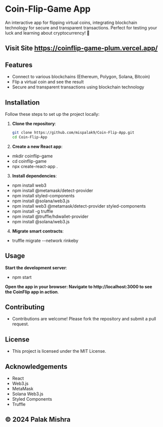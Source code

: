# Coin-Flip-Game App
An interactive app for flipping virtual coins, integrating blockchain technology for secure and transparent transactions. Perfect for testing your luck and learning about cryptocurrency! 🚀

## Visit Site https://coinflip-game-plum.vercel.app/

## Features

- Connect to various blockchains (Ethereum, Polygon, Solana, Bitcoin)
- Flip a virtual coin and see the result
- Secure and transparent transactions using blockchain technology

## Installation

Follow these steps to set up the project locally:

1. **Clone the repository**:
   ```bash
   git clone https://github.com/mispalak9/Coin-Flip-App.git
   cd Coin-Flip-App

2. **Create a new React app**:
- mkdir coinflip-game
- cd coinflip-game
- npx create-react-app .

3. **Install dependencies**:
- npm install web3
- npm install @metamask/detect-provider
- npm install styled-components
- npm install @solana/web3.js
- npm install web3 @metamask/detect-provider styled-components
- npm install -g truffle
- npm install @truffle/hdwallet-provider
- npm install @solana/web3.js


4. **Migrate smart contracts**:
- truffle migrate --network rinkeby

## Usage
**Start the development server**:
- npm start

**Open the app in your browser: Navigate to http://localhost:3000 to see the CoinFlip app in action**.

## Contributing
- Contributions are welcome! Please fork the repository and submit a pull request.

## License
- This project is licensed under the MIT License.

## Acknowledgements
- React
- Web3.js
- MetaMask
- Solana Web3.js
- Styled Components
- Truffle

## © 2024 Palak Mishra
